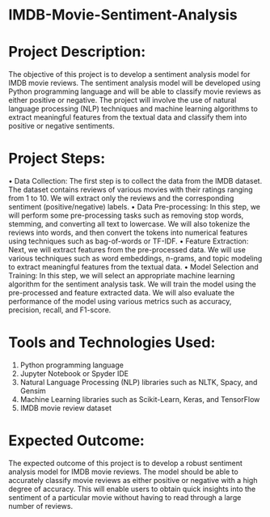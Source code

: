 # IMDB-Movie-Sentiment-Analysis
# Project Description:
The objective of this project is to develop a sentiment analysis model for IMDB movie reviews. The sentiment analysis model will be developed using Python programming language and will be able to classify movie reviews as either positive or negative. The project will involve the use of natural language processing (NLP) techniques and machine learning algorithms to extract meaningful features from the textual data and classify them into positive or negative sentiments.

# Project Steps:
• Data Collection: The first step is to collect the data from the IMDB dataset. The dataset contains reviews of various movies with their ratings ranging from 1 to 10. We will extract only the reviews and the corresponding sentiment (positive/negative) labels.
• Data Pre-processing: In this step, we will perform some pre-processing tasks such as removing stop words, stemming, and converting all text to lowercase. We will also tokenize the reviews into words, and then convert the tokens into numerical features using techniques such as bag-of-words or TF-IDF.
• Feature Extraction: Next, we will extract features from the pre-processed data. We will use various techniques such as word embeddings, n-grams, and topic modeling to extract meaningful features from the textual data.
• Model Selection and Training: In this step, we will select an appropriate machine learning algorithm for the sentiment analysis task. We will train the model using the pre-processed and feature extracted data. We will also evaluate the performance of the model using various metrics such as accuracy, precision, recall, and F1-score.

# Tools and Technologies Used:
1. Python programming language
2. Jupyter Notebook or Spyder IDE
3. Natural Language Processing (NLP) libraries such as NLTK, Spacy, and Gensim
4. Machine Learning libraries such as Scikit-Learn, Keras, and TensorFlow
5. IMDB movie review dataset
# Expected Outcome:
The expected outcome of this project is to develop a robust sentiment analysis model for IMDB movie reviews. The model should be able to accurately classify movie reviews as either positive or negative with a high degree of accuracy. This will enable users to obtain quick insights into the sentiment of a particular movie without having to read through a large number of reviews.
